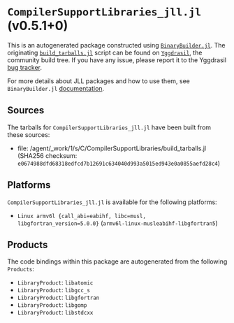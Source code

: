 # `CompilerSupportLibraries_jll.jl` (v0.5.1+0)

This is an autogenerated package constructed using [`BinaryBuilder.jl`](https://github.com/JuliaPackaging/BinaryBuilder.jl). The originating [`build_tarballs.jl`](https://github.com/JuliaPackaging/Yggdrasil/blob/5b229b8784e6edefe3d315e020669da5081f3735/C/CompilerSupportLibraries/build_tarballs.jl) script can be found on [`Yggdrasil`](https://github.com/JuliaPackaging/Yggdrasil/), the community build tree.  If you have any issue, please report it to the Yggdrasil [bug tracker](https://github.com/JuliaPackaging/Yggdrasil/issues).

For more details about JLL packages and how to use them, see `BinaryBuilder.jl` [documentation](https://juliapackaging.github.io/BinaryBuilder.jl/dev/jll/).

## Sources

The tarballs for `CompilerSupportLibraries_jll.jl` have been built from these sources:

* file: /agent/_work/1/s/C/CompilerSupportLibraries/build_tarballs.jl (SHA256 checksum: `e0674988dfd68318edfcd7b12691c634040d993a5015ed943e0a0855aefd28c4`)

## Platforms

`CompilerSupportLibraries_jll.jl` is available for the following platforms:

* `Linux armv6l {call_abi=eabihf, libc=musl, libgfortran_version=5.0.0}` (`armv6l-linux-musleabihf-libgfortran5`)

## Products

The code bindings within this package are autogenerated from the following `Products`:

* `LibraryProduct`: `libatomic`
* `LibraryProduct`: `libgcc_s`
* `LibraryProduct`: `libgfortran`
* `LibraryProduct`: `libgomp`
* `LibraryProduct`: `libstdcxx`
